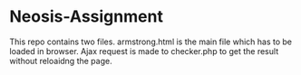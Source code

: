 # Neosis-Assignment
This repo contains two files.
armstrong.html is the main file which has to be loaded in browser.
Ajax request is made to checker.php to get the result without reloaidng the page.
